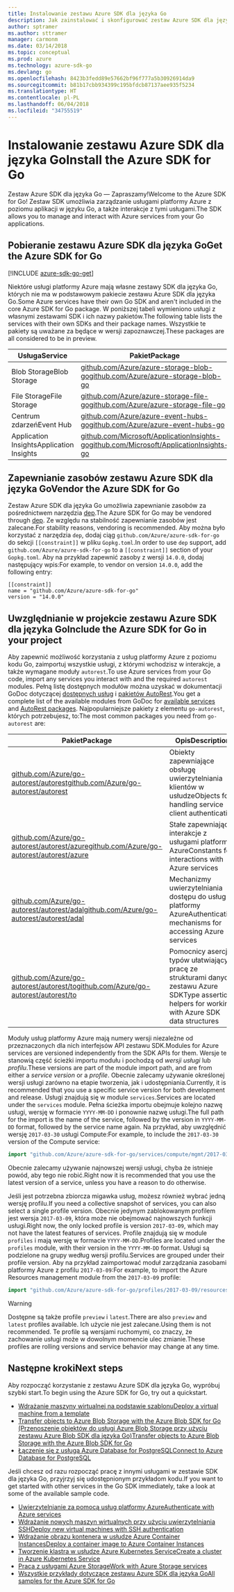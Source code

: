 ```yaml
---
title: Instalowanie zestawu Azure SDK dla języka Go
description: Jak zainstalować i skonfigurować zestaw Azure SDK dla języka Go oraz zapewnić w nim zasoby.
author: sptramer
ms.author: sttramer
manager: carmonm
ms.date: 03/14/2018
ms.topic: conceptual
ms.prod: azure
ms.technology: azure-sdk-go
ms.devlang: go
ms.openlocfilehash: 8423b3fedd89e57662bf96f777a5b30926914da9
ms.sourcegitcommit: b81b17cbb934399c195bfdcb87137aee935f5234
ms.translationtype: HT
ms.contentlocale: pl-PL
ms.lasthandoff: 06/04/2018
ms.locfileid: "34755519"
---
```

# <a name="install-the-azure-sdk-for-go"></a><span data-ttu-id="44249-103">Instalowanie zestawu Azure SDK dla języka Go</span><span class="sxs-lookup"><span data-stu-id="44249-103">Install the Azure SDK for Go</span></span>

<span data-ttu-id="44249-104">Zestaw Azure SDK dla języka Go — Zapraszamy!</span><span class="sxs-lookup"><span data-stu-id="44249-104">Welcome to the Azure SDK for Go!</span></span> <span data-ttu-id="44249-105">Zestaw SDK umożliwia zarządzanie usługami platformy Azure z poziomu aplikacji w języku Go, a także interakcje z tymi usługami.</span><span class="sxs-lookup"><span data-stu-id="44249-105">The SDK allows you to manage and interact with Azure services from your Go applications.</span></span>

## <a name="get-the-azure-sdk-for-go"></a><span data-ttu-id="44249-106">Pobieranie zestawu Azure SDK dla języka Go</span><span class="sxs-lookup"><span data-stu-id="44249-106">Get the Azure SDK for Go</span></span>

[!INCLUDE [azure-sdk-go-get](includes/azure-sdk-go-get.md)]

<span data-ttu-id="44249-107">Niektóre usługi platformy Azure mają własne zestawy SDK dla języka Go, których nie ma w podstawowym pakiecie zestawu Azure SDK dla języka Go.</span><span class="sxs-lookup"><span data-stu-id="44249-107">Some Azure services have their own Go SDK and aren't included in the core Azure SDK for Go package.</span></span> <span data-ttu-id="44249-108">W poniższej tabeli wymieniono usługi z własnymi zestawami SDK i ich nazwy pakietów.</span><span class="sxs-lookup"><span data-stu-id="44249-108">The following table lists the services with their own SDKs and their package names.</span></span> <span data-ttu-id="44249-109">Wszystkie te pakiety są uważane za będące w wersji zapoznawczej.</span><span class="sxs-lookup"><span data-stu-id="44249-109">These packages are all considered to be in preview.</span></span>

| <span data-ttu-id="44249-110">Usługa</span><span class="sxs-lookup"><span data-stu-id="44249-110">Service</span></span> | <span data-ttu-id="44249-111">Pakiet</span><span class="sxs-lookup"><span data-stu-id="44249-111">Package</span></span> |
|---------|---------|
| <span data-ttu-id="44249-112">Blob Storage</span><span class="sxs-lookup"><span data-stu-id="44249-112">Blob Storage</span></span> | [<span data-ttu-id="44249-113">github.com/Azure/azure-storage-blob-go</span><span class="sxs-lookup"><span data-stu-id="44249-113">github.com/Azure/azure-storage-blob-go</span></span>](https://github.com/Azure/azure-storage-blob-go) |
| <span data-ttu-id="44249-114">File Storage</span><span class="sxs-lookup"><span data-stu-id="44249-114">File Storage</span></span> | [<span data-ttu-id="44249-115">github.com/Azure/azure-storage-file-go</span><span class="sxs-lookup"><span data-stu-id="44249-115">github.com/Azure/azure-storage-file-go</span></span>](https://github.com/Azure/azure-storage-file-go) |
| <span data-ttu-id="44249-116">Centrum zdarzeń</span><span class="sxs-lookup"><span data-stu-id="44249-116">Event Hub</span></span> | [<span data-ttu-id="44249-117">github.com/Azure/azure-event-hubs-go</span><span class="sxs-lookup"><span data-stu-id="44249-117">github.com/Azure/azure-event-hubs-go</span></span>](https://github.com/Azure/azure-event-hubs-go) |
| <span data-ttu-id="44249-118">Application Insights</span><span class="sxs-lookup"><span data-stu-id="44249-118">Application Insights</span></span> | [<span data-ttu-id="44249-119">github.com/Microsoft/ApplicationInsights-go</span><span class="sxs-lookup"><span data-stu-id="44249-119">github.com/Microsoft/ApplicationInsights-go</span></span>](https://github.com/Microsoft/ApplicationInsights-go) |

## <a name="vendor-the-azure-sdk-for-go"></a><span data-ttu-id="44249-120">Zapewnianie zasobów zestawu Azure SDK dla języka Go</span><span class="sxs-lookup"><span data-stu-id="44249-120">Vendor the Azure SDK for Go</span></span>

<span data-ttu-id="44249-121">Zestaw Azure SDK dla języka Go umożliwia zapewnianie zasobów za pośrednictwem narzędzia [dep](https://github.com/golang/dep).</span><span class="sxs-lookup"><span data-stu-id="44249-121">The Azure SDK for Go may be vendored through [dep](https://github.com/golang/dep).</span></span> <span data-ttu-id="44249-122">Ze względu na stabilność zapewnianie zasobów jest zalecane.</span><span class="sxs-lookup"><span data-stu-id="44249-122">For stability reasons, vendoring is recommended.</span></span> <span data-ttu-id="44249-123">Aby można było korzystać z narzędzia `dep`, dodaj ciąg `github.com/Azure/azure-sdk-for-go` do sekcji `[[constraint]]` w pliku `Gopkg.toml`.</span><span class="sxs-lookup"><span data-stu-id="44249-123">In order to use `dep` support, add `github.com/Azure/azure-sdk-for-go` to a `[[constraint]]` section of your `Gopkg.toml`.</span></span> <span data-ttu-id="44249-124">Aby na przykład zapewnić zasoby z wersji `14.0.0`, dodaj następujący wpis:</span><span class="sxs-lookup"><span data-stu-id="44249-124">For example, to vendor on version `14.0.0`, add the following entry:</span></span>

```
[[constraint]]
name = "github.com/Azure/azure-sdk-for-go"
version = "14.0.0"
```

## <a name="include-the-azure-sdk-for-go-in-your-project"></a><span data-ttu-id="44249-125">Uwzględnianie w projekcie zestawu Azure SDK dla języka Go</span><span class="sxs-lookup"><span data-stu-id="44249-125">Include the Azure SDK for Go in your project</span></span>

<span data-ttu-id="44249-126">Aby zapewnić możliwość korzystania z usług platformy Azure z poziomu kodu Go, zaimportuj wszystkie usługi, z którymi wchodzisz w interakcje, a także wymagane moduły `autorest`.</span><span class="sxs-lookup"><span data-stu-id="44249-126">To use Azure services from your Go code, import any services you interact with and the required `autorest` modules.</span></span>
<span data-ttu-id="44249-127">Pełną listę dostępnych modułów można uzyskać w dokumentacji GoDoc dotyczącej [dostępnych usług](https://godoc.org/github.com/Azure/azure-sdk-for-go) i [pakietów AutoRest](https://godoc.org/github.com/Azure/go-autorest).</span><span class="sxs-lookup"><span data-stu-id="44249-127">You get a complete list of the available modules from GoDoc for [available services](https://godoc.org/github.com/Azure/azure-sdk-for-go) and [AutoRest packages](https://godoc.org/github.com/Azure/go-autorest).</span></span> <span data-ttu-id="44249-128">Najpopularniejsze pakiety z elementu `go-autorest`, których potrzebujesz, to:</span><span class="sxs-lookup"><span data-stu-id="44249-128">The most common packages you need from `go-autorest` are:</span></span>

| <span data-ttu-id="44249-129">Pakiet</span><span class="sxs-lookup"><span data-stu-id="44249-129">Package</span></span> | <span data-ttu-id="44249-130">Opis</span><span class="sxs-lookup"><span data-stu-id="44249-130">Description</span></span> |
|---------|-------------|
| <span data-ttu-id="44249-131">[github.com/Azure/go-autorest/autorest][autorest]</span><span class="sxs-lookup"><span data-stu-id="44249-131">[github.com/Azure/go-autorest/autorest][autorest]</span></span> | <span data-ttu-id="44249-132">Obiekty zapewniające obsługę uwierzytelniania klientów w usłudze</span><span class="sxs-lookup"><span data-stu-id="44249-132">Objects for handling service client authentication</span></span> |
| <span data-ttu-id="44249-133">[github.com/Azure/go-autorest/autorest/azure][autorest/azure]</span><span class="sxs-lookup"><span data-stu-id="44249-133">[github.com/Azure/go-autorest/autorest/azure][autorest/azure]</span></span> | <span data-ttu-id="44249-134">Stałe zapewniające interakcje z usługami platformy Azure</span><span class="sxs-lookup"><span data-stu-id="44249-134">Constants for interactions with Azure services</span></span> |
| <span data-ttu-id="44249-135">[github.com/Azure/go-autorest/autorest/adal][autorest/adal]</span><span class="sxs-lookup"><span data-stu-id="44249-135">[github.com/Azure/go-autorest/autorest/adal][autorest/adal]</span></span> | <span data-ttu-id="44249-136">Mechanizmy uwierzytelniania dostępu do usług platformy Azure</span><span class="sxs-lookup"><span data-stu-id="44249-136">Authentication mechanisms for accessing Azure services</span></span> |
| <span data-ttu-id="44249-137">[github.com/Azure/go-autorest/autorest/to][autorest/to]</span><span class="sxs-lookup"><span data-stu-id="44249-137">[github.com/Azure/go-autorest/autorest/to][autorest/to]</span></span> | <span data-ttu-id="44249-138">Pomocnicy asercji typów ułatwiający pracę ze strukturami danych zestawu Azure SDK</span><span class="sxs-lookup"><span data-stu-id="44249-138">Type assertion helpers for working with Azure SDK data structures</span></span> |

[autorest]: https://godoc.org/github.com/Azure/go-autorest/autorest
[autorest/azure]: https://godoc.org/github.com/Azure/go-autorest/autorest/azure
[autorest/adal]: https://godoc.org/github.com/Azure/go-autorest/autorest/adal
[autorest/to]: https://godoc.org/github.com/Azure/go-autorest/autorest/to

<span data-ttu-id="44249-139">Moduły usług platformy Azure mają numery wersji niezależne od przeznaczonych dla nich interfejsów API zestawu SDK.</span><span class="sxs-lookup"><span data-stu-id="44249-139">Modules for Azure services are versioned independently from the SDK APIs for them.</span></span> <span data-ttu-id="44249-140">Wersje te stanowią część ścieżki importu modułu i pochodzą od _wersji usługi_ lub _profilu_.</span><span class="sxs-lookup"><span data-stu-id="44249-140">These versions are part of the module import path, and are from either a _service version_ or a _profile_.</span></span> <span data-ttu-id="44249-141">Obecnie zalecamy używanie określonej wersji usługi zarówno na etapie tworzenia, jak i udostępniania.</span><span class="sxs-lookup"><span data-stu-id="44249-141">Currently, it is recommended that you use a specific service version for both development and release.</span></span> <span data-ttu-id="44249-142">Usługi znajdują się w module `services`.</span><span class="sxs-lookup"><span data-stu-id="44249-142">Services are located under the `services` module.</span></span> <span data-ttu-id="44249-143">Pełna ścieżka importu obejmuje kolejno nazwę usługi, wersję w formacie `YYYY-MM-DD` i ponownie nazwę usługi.</span><span class="sxs-lookup"><span data-stu-id="44249-143">The full path for the import is the name of the service, followed by the version in `YYYY-MM-DD` format, followed by the service name again.</span></span> <span data-ttu-id="44249-144">Na przykład, aby uwzględnić wersję `2017-03-30` usługi Compute:</span><span class="sxs-lookup"><span data-stu-id="44249-144">For example, to include the `2017-03-30` version of the Compute service:</span></span>

```go
import "github.com/Azure/azure-sdk-for-go/services/compute/mgmt/2017-03-30/compute"
```

<span data-ttu-id="44249-145">Obecnie zalecamy używanie najnowszej wersji usługi, chyba że istnieje powód, aby tego nie robić.</span><span class="sxs-lookup"><span data-stu-id="44249-145">Right now it is recommended that you use the latest version of a service, unless you have a reason to do otherwise.</span></span>

<span data-ttu-id="44249-146">Jeśli jest potrzebna zbiorcza migawka usług, możesz również wybrać jedną wersję profilu.</span><span class="sxs-lookup"><span data-stu-id="44249-146">If you need a collective snapshot of services, you can also select a single profile version.</span></span> <span data-ttu-id="44249-147">Obecnie jedynym zablokowanym profilem jest wersja `2017-03-09`, która może nie obejmować najnowszych funkcji usługi.</span><span class="sxs-lookup"><span data-stu-id="44249-147">Right now, the only locked profile is version `2017-03-09`, which may not have the latest features of services.</span></span> <span data-ttu-id="44249-148">Profile znajdują się w module `profiles` i mają wersję w formacie `YYYY-MM-DD`.</span><span class="sxs-lookup"><span data-stu-id="44249-148">Profiles are located under the `profiles` module, with their version in the `YYYY-MM-DD` format.</span></span> <span data-ttu-id="44249-149">Usługi są podzielone na grupy według wersji profilu.</span><span class="sxs-lookup"><span data-stu-id="44249-149">Services are grouped under their profile version.</span></span> <span data-ttu-id="44249-150">Aby na przykład zaimportować moduł zarządzania zasobami platformy Azure z profilu `2017-03-09`:</span><span class="sxs-lookup"><span data-stu-id="44249-150">For example, to import the Azure Resources management module from the `2017-03-09` profile:</span></span>

```go
import "github.com/Azure/azure-sdk-for-go/profiles/2017-03-09/resources/mgmt/resources"
```

> [!WARNING]
> <span data-ttu-id="44249-151">Dostępne są także profile `preview` i `latest`.</span><span class="sxs-lookup"><span data-stu-id="44249-151">There are also `preview` and `latest` profiles available.</span></span> <span data-ttu-id="44249-152">Ich użycie nie jest zalecane.</span><span class="sxs-lookup"><span data-stu-id="44249-152">Using them is not recommended.</span></span> <span data-ttu-id="44249-153">Te profile są wersjami ruchomymi, co znaczy, że zachowanie usługi może w dowolnym momencie ulec zmianie.</span><span class="sxs-lookup"><span data-stu-id="44249-153">These profiles are rolling versions and service behavior may change at any time.</span></span>

## <a name="next-steps"></a><span data-ttu-id="44249-154">Następne kroki</span><span class="sxs-lookup"><span data-stu-id="44249-154">Next steps</span></span>

<span data-ttu-id="44249-155">Aby rozpocząć korzystanie z zestawu Azure SDK dla języka Go, wypróbuj szybki start.</span><span class="sxs-lookup"><span data-stu-id="44249-155">To begin using the Azure SDK for Go, try out a quickstart.</span></span>

* [<span data-ttu-id="44249-156">Wdrażanie maszyny wirtualnej na podstawie szablonu</span><span class="sxs-lookup"><span data-stu-id="44249-156">Deploy a virtual machine from a template</span></span>](azure-sdk-go-qs-vm.md)
* [<span data-ttu-id="44249-157">Transfer objects to Azure Blob Storage with the Azure Blob SDK for Go (Przenoszenie obiektów do usługi Azure Blob Storage przy użyciu zestawu Azure Blob SDK dla języka Go)</span><span class="sxs-lookup"><span data-stu-id="44249-157">Transfer objects to Azure Blob Storage with the Azure Blob SDK for Go</span></span>](/azure/storage/blobs/storage-quickstart-blobs-go?toc=%2fgo%2fazure%2ftoc.json)
* [<span data-ttu-id="44249-158">Łączenie się z usługą Azure Database for PostgreSQL</span><span class="sxs-lookup"><span data-stu-id="44249-158">Connect to Azure Database for PostgreSQL</span></span>](/azure/postgresql/connect-go?toc=%2fgo%2fazure%2ftoc.json)

<span data-ttu-id="44249-159">Jeśli chcesz od razu rozpocząć pracę z innymi usługami w zestawie SDK dla języka Go, przyjrzyj się udostępnionym przykładom kodu.</span><span class="sxs-lookup"><span data-stu-id="44249-159">If you want to get started with other services in the Go SDK immediately, take a look at some of the available sample code.</span></span>

* [<span data-ttu-id="44249-160">Uwierzytelnianie za pomocą usług platformy Azure</span><span class="sxs-lookup"><span data-stu-id="44249-160">Authenticate with Azure services</span></span>](https://github.com/Azure-Samples/azure-sdk-for-go-samples/tree/master/iam)
* [<span data-ttu-id="44249-161">Wdrażanie nowych maszyn wirtualnych przy użyciu uwierzytelniania SSH</span><span class="sxs-lookup"><span data-stu-id="44249-161">Deploy new virtual machines with SSH authentication</span></span>](https://github.com/Azure-Samples/azure-sdk-for-go-samples/tree/master/compute)
* [<span data-ttu-id="44249-162">Wdrażanie obrazu kontenera w usłudze Azure Container Instances</span><span class="sxs-lookup"><span data-stu-id="44249-162">Deploy a container image to Azure Container Instances</span></span>](https://github.com/Azure-Samples/azure-sdk-for-go-samples/tree/master/containerinstance)
* [<span data-ttu-id="44249-163">Tworzenie klastra w usłudze Azure Kubernetes Service</span><span class="sxs-lookup"><span data-stu-id="44249-163">Create a cluster in Azure Kubernetes Service</span></span>](https://github.com/Azure-Samples/azure-sdk-for-go-samples/tree/master/containerservice)
* [<span data-ttu-id="44249-164">Praca z usługami Azure Storage</span><span class="sxs-lookup"><span data-stu-id="44249-164">Work with Azure Storage services</span></span>](https://github.com/Azure-Samples/azure-sdk-for-go-samples/tree/master/storage)
* [<span data-ttu-id="44249-165">Wszystkie przykłady dotyczące zestawu Azure SDK dla języka Go</span><span class="sxs-lookup"><span data-stu-id="44249-165">All samples for the Azure SDK for Go</span></span>](https://github.com/azure-samples/azure-sdk-for-go-samples)
